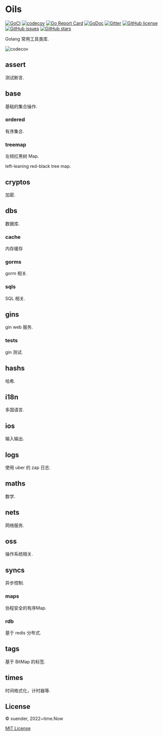 # Oils

[![GoCI](https://github.com/xuender/oils/workflows/Go/badge.svg)](https://github.com/xuender/oils/actions)
[![codecov](https://codecov.io/gh/xuender/oils/branch/main/graph/badge.svg?token=8CTpNIHxYT)](https://codecov.io/gh/xuender/oils)
[![Go Report Card](https://goreportcard.com/badge/github.com/xuender/oils)](https://goreportcard.com/report/github.com/xuender/oils)
[![GoDoc](https://godoc.org/github.com/xuender/oils?status.svg)](https://pkg.go.dev/github.com/xuender/oils)
[![Gitter](https://badges.gitter.im/xuender-oils/community.svg)](https://gitter.im/xuender-oils/community?utm_source=badge&utm_medium=badge&utm_campaign=pr-badge)
[![GitHub license](https://img.shields.io/github/license/xuender/oils)](https://github.com/xuender/oils/blob/main/LICENSE)
[![GitHub issues](https://img.shields.io/github/issues/xuender/oils)](https://github.com/xuender/oils/issues)
[![GitHub stars](https://img.shields.io/github/stars/xuender/oils)](https://github.com/xuender/oils/stargazers)

Golang 常用工具类库.

![codecov](https://codecov.io/gh/xuender/oils/branch/main/graphs/tree.svg?token=8CTpNIHxYT)

## assert

测试断言.

## base

基础的集合操作.

### ordered

有序集合.

### treemap

左倾红黑树 Map.

left-leaning red-black tree map.

## cryptos

加密.

## dbs

数据库.

### cache

内存缓存

### gorms

gorm 相关.

### sqls

SQL 相关.

## gins

gin web 服务.

### tests

gin 测试.

## hashs

哈希.

## i18n

多国语言.

## ios

输入输出.

## logs

使用 uber 的 zap 日志.

## maths

数学.

## nets

网络服务.

## oss

操作系统相关.

## syncs

异步控制.

### maps

协程安全的有序Map.

### rdb

基于 redis 分布式.

## tags

基于 BitMap 的标签.

## times

时间格式化，计时器等.

## License

© xuender, 2022~time.Now

[MIT License](https://github.com/xuender/oils/blob/master/License)
